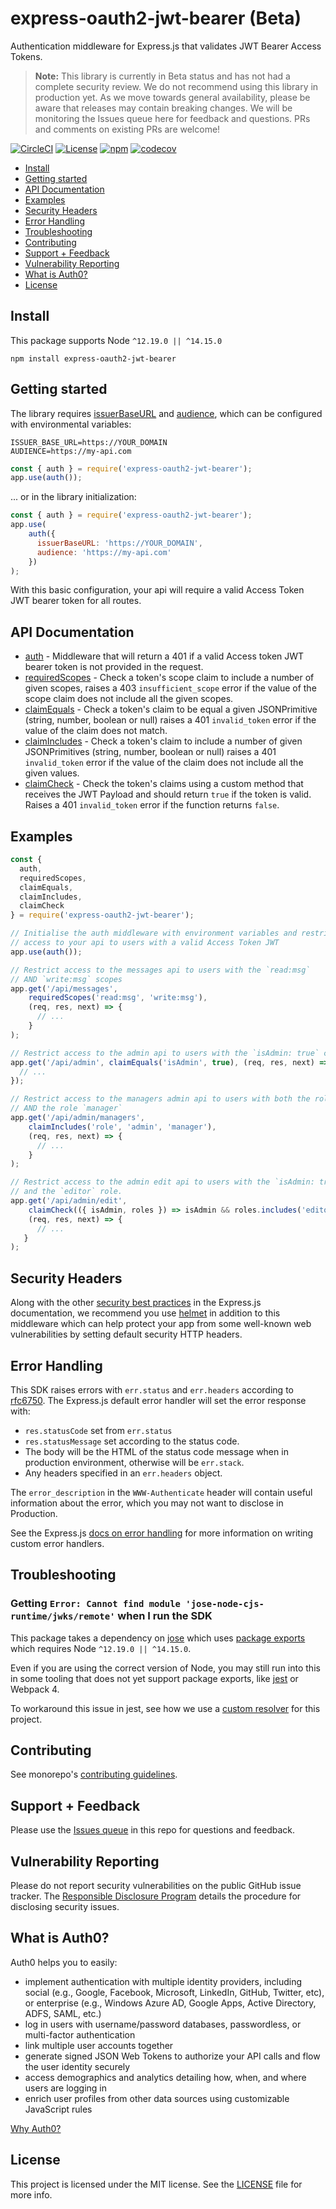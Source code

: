 # express-oauth2-jwt-bearer (Beta)

Authentication middleware for Express.js that validates JWT Bearer Access Tokens.

> **Note:** This library is currently in Beta status and has not had a complete security review. We do not recommend using this library in production yet. As we move towards general availability, please be aware that releases may contain breaking changes. We will be monitoring the Issues queue here for feedback and questions. PRs and comments on existing PRs are welcome!

[![CircleCI](https://img.shields.io/circleci/build/github/auth0/node-oauth2-jwt-bearer.svg?branch=master&style=flat)](https://circleci.com/gh/auth0/node-oauth2-jwt-bearer)
[![License](https://img.shields.io/:license-mit-blue.svg?style=flat)](https://opensource.org/licenses/MIT)
[![npm](https://img.shields.io/npm/v/express-oauth2-jwt-bearer.svg?style=flat)](https://www.npmjs.com/package/express-oauth2-jwt-bearer)
[![codecov](https://img.shields.io/badge/coverage-100%25-green)](./jest.config.js#L6-L13)

- [Install](#install)
- [Getting started](#getting-started)
- [API Documentation](#api-documentation)
- [Examples](#examples)
- [Security Headers](#security-headers)
- [Error Handling](#error-handling)
- [Troubleshooting](#troubleshooting)
- [Contributing](#contributing)
- [Support + Feedback](#support---feedback)
- [Vulnerability Reporting](#vulnerability-reporting)
- [What is Auth0?](#what-is-auth0-)
- [License](#license)

## Install

This package supports Node `^12.19.0 || ^14.15.0`

```shell
npm install express-oauth2-jwt-bearer
```

## Getting started

The library requires [issuerBaseURL](https://auth0.github.io/node-oauth2-jwt-bearer/interfaces/authoptions.html#issuerbaseurl) and [audience](http://localhost:8000/docs/interfaces/authoptions.html#audience), which can be configured with environmental variables:

```shell
ISSUER_BASE_URL=https://YOUR_DOMAIN
AUDIENCE=https://my-api.com
```

```js
const { auth } = require('express-oauth2-jwt-bearer');
app.use(auth());
```

... or in the library initialization:

```js
const { auth } = require('express-oauth2-jwt-bearer');
app.use(
    auth({
      issuerBaseURL: 'https://YOUR_DOMAIN',
      audience: 'https://my-api.com'
    })
);
```

With this basic configuration, your api will require a valid Access Token JWT bearer token for all routes.

## API Documentation

- [auth](https://auth0.github.io/node-oauth2-jwt-bearer#auth) - Middleware that will return a 401 if a valid Access token JWT bearer token is not provided in the request.
- [requiredScopes](https://auth0.github.io/node-oauth2-jwt-bearer#requiredscopes) - Check a token's scope claim to include a number of given scopes, raises a 403 `insufficient_scope` error if the value of the scope claim does not include all the given scopes.
- [claimEquals](https://auth0.github.io/node-oauth2-jwt-bearer#claimequals) - Check a token's claim to be equal a given JSONPrimitive (string, number, boolean or null) raises a 401 `invalid_token` error if the value of the claim does not match.
- [claimIncludes](https://auth0.github.io/node-oauth2-jwt-bearer#claimincludes) - Check a token's claim to include a number of given JSONPrimitives (string, number, boolean or null) raises a 401 `invalid_token` error if the value of the claim does not include all the given values.
- [claimCheck](https://auth0.github.io/node-oauth2-jwt-bearer#claimcheck) - Check the token's claims using a custom method that receives the JWT Payload and should return `true` if the token is valid. Raises a 401 `invalid_token` error if the function returns `false`.

## Examples

```js
const {
  auth,
  requiredScopes,
  claimEquals,
  claimIncludes,
  claimCheck
} = require('express-oauth2-jwt-bearer');

// Initialise the auth middleware with environment variables and restrict
// access to your api to users with a valid Access Token JWT
app.use(auth());

// Restrict access to the messages api to users with the `read:msg`
// AND `write:msg` scopes  
app.get('/api/messages',
    requiredScopes('read:msg', 'write:msg'),
    (req, res, next) => {
      // ...
    }
);

// Restrict access to the admin api to users with the `isAdmin: true` claim
app.get('/api/admin', claimEquals('isAdmin', true), (req, res, next) => {
  // ...
});

// Restrict access to the managers admin api to users with both the role `admin`
// AND the role `manager`
app.get('/api/admin/managers',
    claimIncludes('role', 'admin', 'manager'),
    (req, res, next) => {
      // ...
    }
);

// Restrict access to the admin edit api to users with the `isAdmin: true` claim
// and the `editor` role.
app.get('/api/admin/edit',
    claimCheck(({ isAdmin, roles }) => isAdmin && roles.includes('editor')),
    (req, res, next) => {
      // ...
   }
);
```

## Security Headers

Along with the other [security best practices](https://expressjs.com/en/advanced/best-practice-security.html) in the Express.js documentation, we recommend you use [helmet](https://www.npmjs.com/package/helmet) in addition to this middleware which can help protect your app from some well-known web vulnerabilities by setting default security HTTP headers.

## Error Handling

This SDK raises errors with `err.status` and `err.headers` according to [rfc6750](https://datatracker.ietf.org/doc/html/rfc6750#section-3). The Express.js default error handler will set the error response with:

- `res.statusCode` set from `err.status`
- `res.statusMessage` set according to the status code.
- The body will be the HTML of the status code message when in production environment, otherwise will be `err.stack`.
- Any headers specified in an `err.headers` object.

The `error_description` in the `WWW-Authenticate` header will contain useful information about the error, which you may not want to disclose in Production.

See the Express.js [docs on error handling](https://expressjs.com/en/guide/error-handling.html) for more information on writing custom error handlers.

## Troubleshooting

### Getting `Error: Cannot find module 'jose-node-cjs-runtime/jwks/remote'` when I run the SDK

This package takes a dependency on [jose](https://github.com/panva/jose) which uses [package exports](https://nodejs.org/api/packages.html#packages_exports) which requires Node `^12.19.0 || ^14.15.0`.

Even if you are using the correct version of Node, you may still run into this in some tooling that does not yet support package exports, like [jest](https://github.com/facebook/jest/issues/9771) or Webpack 4. 

To workaround this issue in jest, see how we use a [custom resolver](../../packages/access-token-jwt/resolver.js) for this project.

## Contributing

See monorepo's [contributing guidelines](../../README.md#contributing).

## Support + Feedback

Please use the [Issues queue](https://github.com/auth0/node-oauth2-jwt-bearer/issues) in this repo for questions and feedback.

## Vulnerability Reporting

Please do not report security vulnerabilities on the public GitHub issue tracker. The [Responsible Disclosure Program](https://auth0.com/whitehat) details the procedure for disclosing security issues.

## What is Auth0?

Auth0 helps you to easily:

- implement authentication with multiple identity providers, including social (e.g., Google, Facebook, Microsoft, LinkedIn, GitHub, Twitter, etc), or enterprise (e.g., Windows Azure AD, Google Apps, Active Directory, ADFS, SAML, etc.)
- log in users with username/password databases, passwordless, or multi-factor authentication
- link multiple user accounts together
- generate signed JSON Web Tokens to authorize your API calls and flow the user identity securely
- access demographics and analytics detailing how, when, and where users are logging in
- enrich user profiles from other data sources using customizable JavaScript rules

[Why Auth0?](https://auth0.com/why-auth0)

## License

This project is licensed under the MIT license. See the [LICENSE](LICENSE) file for more info.
